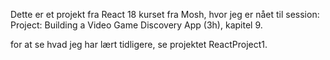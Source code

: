 Dette er et projekt fra React 18 kurset fra Mosh, 
hvor jeg er nået til session: Project: Building a Video Game Discovery App (3h), kapitel 9.

for at se hvad jeg har lært tidligere, se projektet ReactProject1.
